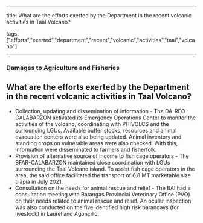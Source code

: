 
---

title: What are the efforts exerted by the Department in the recent volcanic activities in Taal Volcano?

tags: ["efforts","exerted","department","recent","volcanic","activities","taal","volcano"]

---

### Damages to Agriculture and Fisheries

## What are the efforts exerted by the Department in the recent volcanic activities in Taal Volcano?


 - Collection, updating and dissemination of information - The DA-RFO CALABARZON activated its Emergency Operations Center to monitor the activities of the volcano, coordinating with PHIVOLCS and the surrounding LGUs. Available buffer stocks, resources and animal evacuation centers were also being updated. Animal inventory and standing crops on vulnerable areas were also checked. With this, information were disseminated to farmers and fisherfolk. 
 - Provision of alternative source of income to fish cage operators - The BFAR-CALABARZON maintained close coordination with LGUs surrounding the Taal Volcano island. To assist fish cage operators in the area, the said office facilitated the transport of 6.8 MT marketable size tilapia in July 2021. 
 - Consultation on the needs for animal rescue and relief - The BAI had a consultation meeting with Batangas Provincial Veterinary Office (PVO) on their needs related to animal rescue and relief. An ocular inspection was also conducted on the five identified high risk barangays (for livestock) in Laurel and Agoncillo.
